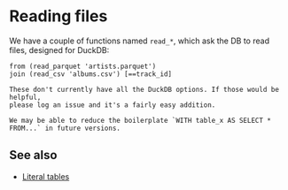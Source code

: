 # Reading files

We have a couple of functions named `read_*`, which ask the DB to read files,
designed for DuckDB:

```prql
from (read_parquet 'artists.parquet')
join (read_csv 'albums.csv') [==track_id]
```

```admonish note
These don't currently have all the DuckDB options. If those would be helpful,
please log an issue and it's a fairly easy addition.
```

```admonish info
We may be able to reduce the boilerplate `WITH table_x AS SELECT * FROM...` in future versions.
```

## See also

- [Literal tables](../literal-tables.md)
